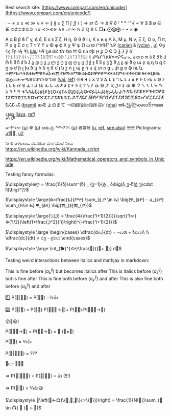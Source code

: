 Best search site:
[https://www.compart.com/en/unicode/](<https://www.compart.com/en/unicode/>)

∙ −
≠ ≤	≥ ≪	≫ ≈ ≡ ≔ ∥ ∦ ±
∑ ∏ ∫ ∬
⟨ ⟩
⇒ ⇄ ↻ → 
∆ ∇ ∂
ᵀ ° ²
⁻¹ √ ∝
∀ ∃ ∄ ∅ ∈ ∉
⊂⊄⊃⊅⊆⊇ ∩∪
≺≻≼≽
∧∨
𝒩 ∞ ℕ ℤ ℚ ℝ ℂ
□∎
⨀⨂⨁ ∘ • × ◉

Α α Β β ϐ Γ γ, Δ δ, Ε ε ϵ Ζ ζ, Η η, Θ θ ϑ Ι ι, Κ κ ϰ ϗ Λ λ, Μ μ, Ν ν, Ξ ξ, Ο ο, Π π, Ρ ρ ϱ Σ σ ς Τ τ Υ ϒ υ Φ φ ϕ Χ χ Ψ ψ Ω ω ϖ 
𐊬𐋄𐊙𐊃𐋆𐊯 ([carian](https://en.wikipedia.org/wiki/Carian_language) & [lycian](https://en.wikipedia.org/wiki/Lycian_alphabet) , [u](https://unicodes.smpc.io/%F0%90%8A%AF))
Ϙϙ Ϛϛ Ϝϝ Ϟϟ Ϡϡ Ϣϣ Ϥϥ Ϧϧ Ϩϩ Ϫϫ Ϭϭ Ϯϯ ϴ ϵ ϶ Ϸϸ ϻ ϼ Ͻ Ͼ Ͽ
℥ ℨ ў ð
ᚠᚢᚦᚨᚱᚹᚺᚾᛃᛇᛈᛉᛊᛏᛒᛖᛗᛚᛜᛟᛞᚬᚴᛦᛋᛏᛒᛘᚡᚥᚭᚻ
ᕵᕴᒋᒉᕕᕓᕗᕙᕈᕋᕂᕆ
ა თ ი ო ბ ზ მ ნ პ რ ს შ ჩ ძ ხ ჰ გ დ ე ვ კ ლ ჟ ტ უ ფ ღ ყ ც ქ ჭ ჯ წ ჱ ჲ ჳ ჴ ჵ ჷ ჸ ჶ ჵ ჹ
ա բ գ դ ե զ է ը թ ժ ի լ խ ծ կ հ ձ ղ ճ մ յ ն շ ո չ պ ջ ռ ս վ տ ր ց ւ փ ք օ ֆ ու և
 ⰀⰁⰂⰃⰄⰅⰆⰇⰈⰉⰊⰋⰌⰍⰎⰏⰐⰑⰒⰓⰔⰕⰖⰗⰘⰙⰚⰛⰜⰝⰞⰟⰠⰡⰢⰣⰤⰥⰦⰧⰨⰩⰪⰫⰬⰭⰮ
 ꙮꙂꗢꖲꗁꗀꗤꘅꗙꖤꕱꖘꖚꕥ ([vai](https://unicodes.smpc.io/%EA%96%9A), [ref](https://en.wikipedia.org/wiki/Vai_syllabary))
 𑁍𑀅	𑀆	𑀊	𑀌	𑀍	𑀎	𑀐	𑀑	𑀒	𑀔	𑀖	𑀗	𑀘	𑀙	𑀛	𑀜	𑀝	𑀟𑀠 𑀢	𑀣	𑀤	𑀦	𑀧	𑀨	𑀪	𑀫	𑀬	𑀭	𑀮	𑀯𑀱	𑀲	𑀳	𑀴	𑀵	𑀶	𑀷𑁕	𑁖	𑁗	𑁘	𑁙	𑁚	𑁛	𑁜	𑁝	𑁞	𑁟𑁠	𑁡	𑁢	𑁣	𑁤	𑁧	𑁨	𑁩	𑁪	𑁫	𑁬	𑁭	𑁮	𑁯
𑀓𑀽𑀔𑀽𑀕𑀽𑀖𑀽𑀗𑀽𑀘𑀽𑀙𑀽𑀚𑀽𑀛𑀽𑀜𑀽𑀝𑀽𑀞𑀽𑀟𑀽𑀠𑀽𑀡𑀢𑀽𑀣𑀽𑀤𑀽𑀥𑀽𑀦𑀽𑀧𑀽𑀨𑀽𑀩𑀽𑀪𑀽𑀫𑀽𑀬𑀽𑀭𑀽𑀮𑀽𑀯𑀽𑀰𑀽𑀱𑀽𑀲𑀽𑀳𑀽𑀴𑀽𑀔𑁄𑀕𑁄𑀖𑁄𑀗𑁄𑀘𑁄𑀙𑁄𑀚𑁄𑀛𑁄𑀜𑁄𑀝𑁄𑀞𑁄𑀟𑁄𑀠𑁄𑀡𑀢𑁄𑀣𑁄𑀤𑁄𑀥𑁄𑀦𑁄𑀧𑁄𑀨𑁄𑀩𑁄𑀪𑁄𑀫𑁄𑀬𑁄𑀭𑁄𑀮𑁄𑀯𑁄𑀰𑁄𑀱𑁄𑀲𑁄𑀳𑁄𑀴𑁄𑀔𑀻𑀕𑀻𑀖𑀻𑀗𑀻𑀘𑀻𑀙𑀻𑀚𑀻𑀛𑀻𑀜𑀻𑀝𑀻𑀞𑀻𑀟𑀻𑀠𑀻𑀡𑀻𑀢𑀻𑀣𑀻𑀤𑀻𑀥𑀻𑀦𑀻𑀧𑀻𑀨𑀻𑀩𑀻𑀪𑀻𑀫𑀻𑀬𑀻𑀭𑀻𑀮𑀻𑀯𑀻𑀰𑀻𑀱𑀻𑀲𑀻𑀳𑀻𑀴𑀻 ([brami](https://en.wikipedia.org/wiki/Brahmi_script))
 æÆ
 よのまて
 ꣼ꡮꡁꡇꡬ꡵ꡤꡖꡟ	ꡍꡜ ([pha](https://unicodes.smpc.io/%EA%A1%9C))
 ꦬ꧁꧂ꧪꧺ꧴ꦟꦪꦎꦋ ([java](https://unicodes.smpc.io/%EA%A7%93), [ref](https://en.wikipedia.org/wiki/Javanese_script))
 
 𐎧𐎠𐎫 ([u](https://unicodes.smpc.io/%F0%90%8E%AB))
𐩕 ([u](https://unicodes.smpc.io/%F0%90%A9%95))
𐰦𑇢𑇧
𝇑𝇖𝇙𝇐𝇜 ([u](https://unicodes.smpc.io/%F0%9D%87%9C))
𝌿𝌘𝌦 ([u](https://unicodes.smpc.io/%F0%9D%8C%A6), [ref](https://en.wikipedia.org/wiki/Taixuanjing), [see also](https://en.wikipedia.org/wiki/Bagua)) ☱☵
Pictograms: [u1](https://unicodes.smpc.io/%F0%9F%8C%80)🌱🍒, [u2](https://unicodes.smpc.io/%F0%9F%A4%90)
 
 ನೀ ಲಿ ಟಳಲಉಒ ನಒನಕೋ
 ವರ್ಣಮಾಲೆ 
 ನಿಊ
 https://en.wikipedia.org/wiki/Kannada_script
 
 https://en.wikipedia.org/wiki/Mathematical_operators_and_symbols_in_Unicode

Testing fancy formulas:

$\displaystyleლ = \frac{1}{ზ}\sum^{ზ} _ {უ=1}{ტ _ ბ\big(ბ_უ-წ(ქ_უ\cdot ჱ)\big)^2}$


$\displaystyle \large{Ⱉ=\frac{Ⰳ}{ⰣⰂ} \sum_{Ⱁ,Ⱂ \in Ⰸ} \big(Ⱋ_{ⰑⰒ} - Ⱑ_{ⰑⰒ} \sum_{Ⰻ\in Ⰸ} Ⱋ_{ⰑⰋ} \big)Ⰿ_{Ⱁ}Ⰿ_{Ⱂ}}$


$\displaystyle \large{ꕱ(𑁟) = \frac{ꖘ(\frac{𑀔+1}{2})}{\sqrt{𑀔ꗁ}ꖘ(𑀔/2)}\left(1+\frac{𑁟^2}{𑀔}\right)^{-\frac{𑀔+1}{2}}}$


 $\displaystyle \large \begin{cases} \dfrac{dಉ}{dt} = -ಉთ + ზಲಿಉ\\ \\ \dfrac{dಲಿ}{dt} = ಲಿე - ჹಲಿಉ \end{cases}$
 
 
 
 $\displaystyle \large \int_{🐕}^{🐟}\frac{🐌}{(👩+	👑)} d🐞$

Testing weird interactions between italics and mathjax in markdown:

This is fine before $(a^{ij}_k)$ but becomes italics after
This is italics before $(a^{ij}_ k)$ but is fine after
This is fine both before $(a_{k}^{ij})$ and after
This is also fine both before $(a _ k^{ij})$ and after


1️⃣ P(🚗|🚫🔀) = P(🚪🚗) =⅓👍

2️⃣ P(🚗|🔀) = P(🚪🚗)∙P(🚪🚗🔀→🚗)+ P(🚪🐐)∙P(🚪🐐🔀→🚗)

😵🤔😃!

P(🚪🚗🔀→🚗) = P(🚪🐐→🚗) = 🤷      (🐐≠🚗)

P(🚪🐐) = ⅔👍

P(🚗|🚪🐐🔀) = ???

🧑👉  🚪🚪🐐 

⇒ P(🚗|🚪🐐🔀) = P(🚗|🚪🚗) = 👍 (!!!)

⇒ P(🚗|🔀) = ⅔👍😃


$\displaystyle 🤔\left(🚗←📺(\{🚗,🐐,🐐\}👉\{🚪\})\right) = \frac{1}{N(🚪)}\sum_{🚪\in 📺} 🤔 (🚗 ←🚪)$